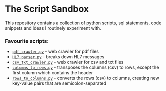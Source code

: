# The Script Sandbox
This repository contains a collection of python scripts, sql statements, code snippets and ideas I routinely experiment with.

### Favourite scripts:
- [`pdf_crawler.py`](script-sandbox/pdf_crawler.py) - web crawler for pdf files
- [`HL7_parser.py`](script-sandbox/HL7_parser.py) - breaks down HL7 messages
- [`csv_txt_crawler.py`](script-sandbox/csv_txt_crawler.py) - web crawler for csv and txt files
- [`columns_to_rows.py`](script-sandbox/columns_to_rows.py) - transposes the columns (csv) to rows, except the first column which contains the header
- [`rows_to_columns.py`](script-sandbox/rows_to_columns.py) - converts the rows (csv) to columns, creating new key-value pairs that are semicolon-separated

